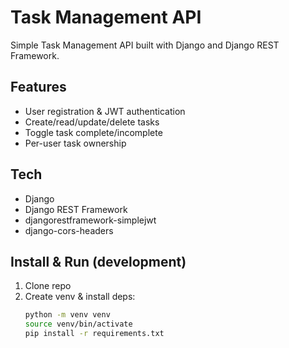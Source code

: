 # Task Management API

Simple Task Management API built with Django and Django REST Framework.

## Features
- User registration & JWT authentication
- Create/read/update/delete tasks
- Toggle task complete/incomplete
- Per-user task ownership

## Tech
- Django
- Django REST Framework
- djangorestframework-simplejwt
- django-cors-headers

## Install & Run (development)
1. Clone repo
2. Create venv & install deps:
   ```bash
   python -m venv venv
   source venv/bin/activate
   pip install -r requirements.txt
